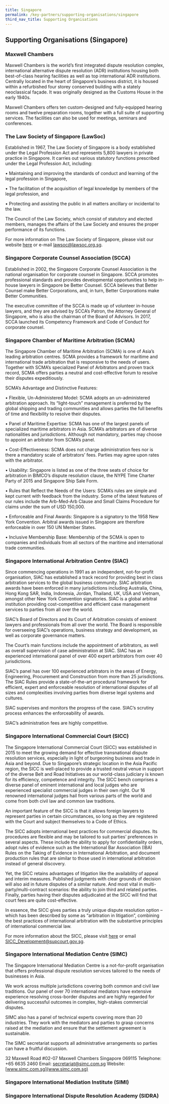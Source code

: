 ```yaml
---
title: Singapore
permalink: /key-partners/supporting-organisations/singapore
third_nav_title: Supporting Organisations
---
```


## Supporting Organisations (Singapore)
### Maxwell Chambers

Maxwell Chambers is the world’s first integrated dispute resolution complex, international alternative dispute resolution (ADR) institutions housing both best-of-class hearing facilities as well as top international ADR institutions. Centrally located in the heart of Singapore’s business district, it is housed within a refurbished four storey conserved building with a stately neoclassical façade. It was originally designed as the Customs House in the early 1940s. 

Maxwell Chambers offers ten custom-designed and fully-equipped hearing rooms and twelve preparation rooms, together with a full suite of supporting services. The facilities can also be used for meetings, seminars and conferences.

### The Law Society of Singapore (LawSoc)

Established in 1967, The Law Society of Singapore is a body established under the Legal Profession Act and represents 5,800 lawyers in private practice in Singapore. It carries out various statutory functions prescribed under the Legal Profession Act, including:<br>

• Maintaining and improving the standards of conduct and learning of the
legal profession in Singapore,<br>

• The facilitation of the acquisition of legal knowledge by members of the
legal profession, and<br>

• Protecting and assisting the public in all matters ancillary or incidental to
the law.<br> 

The Council of the Law Society, which consist of statutory and elected members, manages the affairs of the Law Society and ensures the proper
performance of its functions.

For more information on The Law Society of Singapore, please visit our website [here](www.lawsociety.org.sg) or e-mail lawsoc@lawsoc.org.sg.

### Singapore Corporate Counsel Association (SCCA)

Established in 2002, the Singapore Corporate Counsel Association is the national organisation for corporate counsel in Singapore. SCCA promotes professional standards and provides developmental opportunities to help in-house lawyers in Singapore be Better Counsel. SCCA believes that Better Counsel make Better Corporations, and, in turn, Better Corporations make Better Communities.

The executive committee of the SCCA is made up of volunteer in-house lawyers, and they are advised by SCCA’s Patron, the Attorney General of Singapore, who is also the chairman of the Board of Advisors. In 2017, SCCA launched its Competency Framework and Code of Conduct for corporate counsel.

### Singapore Chamber of Maritime Arbitration (SCMA)

The Singapore Chamber of Maritime Arbitration (SCMA) is one of Asia’s leading arbitration centres. SCMA provides a framework for maritime and international trade arbitration that is responsive to the needs of users. Together with SCMA’s specialized Panel of Arbitrators and proven track record, SCMA offers parties a neutral and cost-effective forum to resolve their disputes expeditiously.

SCMA’s Advantage and Distinctive Features:<br>

• Flexible, Un-Administered Model: SCMA adopts an un-administered arbitration approach. Its “light-touch” management is preferred by the global shipping and trading communities and allows parties the full benefits of time and flexibility to resolve their disputes.<br>

• Panel of Maritime Expertise: SCMA has one of the largest panels of specialized maritime arbitrators in Asia. SCMA’s arbitrators are of diverse nationalities and jurisdictions. Although not mandatory, parties may choose to appoint an arbitrator from SCMA’s panel.<br>

• Cost-Effectiveness: SCMA does not charge administration fees nor is there a mandatory scale of arbitrators’ fees. Parties may agree upon rates with the arbitrator.<br>

• Usability: Singapore is listed as one of the three seats of choice for arbitration in BIMCO’s dispute resolution clause, the NYPE Time Charter Party of 2015 and Singapore Ship Sale Form.<br>

• Rules that Reflect the Needs of the Users: SCMA’s rules are simple and kept current with feedback from the industry. Some of the latest features of our rules include the Arb-Med-Arb Clause and Small Claims Procedure for claims under the sum of USD 150,000.<br>

• Enforceable and Final Awards: Singapore is a signatory to the 1958 New York Convention. Arbitral awards issued in Singapore are therefore enforceable in over 150 UN Member States.<br>

• Inclusive Membership Base: Membership of the SCMA is open to companies and individuals from all sectors of the maritime and international trade communities.

### Singapore International Arbitration Centre (SIAC)

Since commencing operations in 1991 as an independent, not-for-profit organisation, SIAC has established a track record for providing best in class arbitration services to the global business community. SIAC arbitration awards have been enforced in many jurisdictions including Australia, China, Hong Kong SAR, India, Indonesia, Jordan, Thailand, UK, USA and Vietnam, amongst other New York Convention signatories. SIAC is a global arbitral institution providing cost-competitive and efficient case management services to parties from all over the world.

SIAC’s Board of Directors and its Court of Arbitration consists of eminent lawyers and professionals from all over the world. The Board is responsible for overseeing SIAC’s operations, business strategy and development, as well as corporate governance matters.

The Court’s main functions include the appointment of arbitrators, as well as overall supervision of case administration at SIAC. SIAC has an experienced international panel of over 400 expert arbitrators from over 40 jurisdictions.

SIAC’s panel has over 100 experienced arbitrators in the areas of Energy, Engineering, Procurement and Construction from more than 25 jurisdictions. The SIAC Rules provide a state-of-the-art procedural framework for efficient, expert and enforceable resolution of international disputes of all sizes and complexities involving parties from diverse legal systems and cultures.

SIAC supervises and monitors the progress of the case. SIAC’s scrutiny process enhances the enforceability of awards.

SIAC’s administration fees are highly competitive.

### Singapore International Commercial Court (SICC)

The Singapore International Commercial Court (SICC) was established in 2015 to meet the growing demand for effective transnational dispute resolution services, especially in light of burgeoning business and trade in Asia and beyond. Due to Singapore’s strategic location in the Asia Pacific region, the SICC is well-placed to provide a trusted neutral venue in support of the diverse Belt and Road Initiatives as our world-class judiciary is known for its efficiency, competence and integrity. The SICC bench comprises a diverse panel of eminent international and local judges who are experienced specialist commercial judges in their own right. Our 16 renowned international judges hail from various parts of the world and come from both civil law and common law traditions.

An important feature of the SICC is that it allows foreign lawyers to represent parties in certain circumstances, so long as they are registered with the Court
and subject themselves to a Code of Ethics.

The SICC adopts international best practices for commercial disputes. Its procedures are flexible and may be tailored to suit parties’ preferences in several aspects. These include the ability to apply for confidentiality orders, adopt rules of evidence such as the International Bar Association (IBA) Rules on the Taking of Evidence in International Arbitration, and document production rules that are similar to those used in international arbitration instead of general discovery.

Yet, the SICC retains advantages of litigation like the availability of appeal and interim measures. Published judgments with clear grounds of decision will also aid in future disputes of a similar nature. And most vital in multi-party/multi-contract scenarios: the ability to join third and related parties. Finally, parties having their disputes adjudicated at the SICC will find that court fees are quite cost-effective.

In essence, the SICC gives parties a truly unique dispute resolution option – which has been described by some as “arbitration in litigation”, combining the best practices of international arbitration with the substantive principles of international commercial law.

For more information about the SICC, please visit [here](www.sicc.gov.sg) or email SICC_Development@supcourt.gov.sg.

### Singapore International Mediation Centre (SIMC)

The Singapore International Mediation Centre is a not-for-profit organisation that offers professional dispute resolution services tailored to the needs of
businesses in Asia.

We work across multiple jurisdictions covering both common and civil law traditions. Our panel of over 70 international mediators have extensive experience resolving cross-border disputes and are highly regarded for delivering successful outcomes in complex, high-stakes commercial disputes.

SIMC also has a panel of technical experts covering more than 20 industries. They work with the mediators and parties to grasp concerns raised at the mediation and ensure that the settlement agreement is sustainable.

The SIMC secretariat supports all administrative arrangements so parties can have a fruitful discussion.

32 Maxwell Road #02-07
Maxwell Chambers
Singapore 069115
Telephone: +65 6635 2460
Email: secretariat@simc.com.sg
Website: [www.simc.com.sg](www.simc.com.sg)

### Singapore International Mediation Institute (SIMI)


### Singapore International Dispute Resolution Academy (SIDRA)






